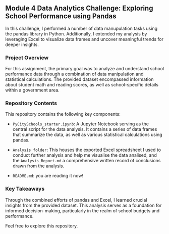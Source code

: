 ## Module 4 Data Analytics Challenge: Exploring School Performance using Pandas

In this challenge, I performed a number of data manupulation tasks using the pandas library in Python. Additionally, I extended my analysis by leveraging Excel to visualize data frames and uncover meaningful trends for deeper insights.

### Project Overview

For this assignment, the primary goal was to analyze and understand school performance data through a combination of data manipulation and statistical calculations. The provided dataset encompassed information about student math and reading scores, as well as school-specific details within a government area.

### Repository Contents

This repository contains the following key components:

- `PyCitySchools_starter.ipynb`: A Jupyter Notebook serving as the central script for the data analysis. It contains a series of data frames that summarize the data, as well as various statistical calculations using pandas.

- `Analysis folder`: This houses the exported Excel spreadsheet I used to conduct further analysis and help me visualise the data analised, and the `Analysis_Report.md` a comprehensive written record of conclusions drawn from the analysis.

- `README.md`: you are reading it now! 

### Key Takeaways

Through the combined efforts of pandas and Excel, I learned crucial insights from the provided dataset. This analysis serves as a foundation for informed decision-making, particularly in the realm of school budgets and performance.

Feel free to explore this repository. 
